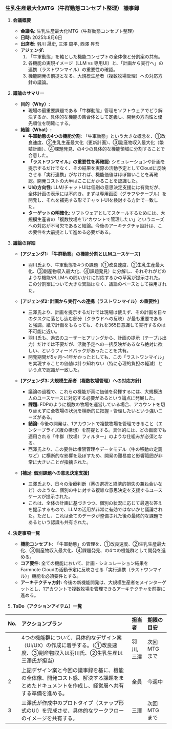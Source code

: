 ### **生乳生産最大化MTG（牛群動態コンセプト整理） 議事録**

1.  **会議概要**
    *   **会議名:** 生乳生産最大化MTG（牛群動態コンセプト整理）
    *   **日時:** 2025年8月6日
    *   **出席者:** 羽川 晟史, 三澤 周平, 西澤 昇吾
    *   **アジェンダ:**
        1.  「牛軍動態」を軸とした機能コンセプトの全体像と分割案の共有。
        2.  各機能の実現イメージ（LLM vs 専用UI）と、「計画から実行へ」の連携（ラストワンマイル）の重要性の確認。
        3.  機能開発の前提となる、大規模生産者（複数牧場管理）への対応方針の議論。

2.  **議論のサマリー**
    *   **目的（Why）:**
        *   現場の最重要課題である「牛群動態」管理をソフトウェアでどう解決するか、具体的な機能の集合体として定義し、開発の方向性と優先順位を明確にする。
    *   **結論（What）:**
        *   **牛軍動態の4つの機能分割:** 「牛軍動態」という大きな概念を、①改良速度、②生乳生産最大化（更新計画）、③副産物収入最大化（繁殖計画）、④課題発見、の4つの具体的な機能領域に分割することで合意した。
        *   **「ラストワンマイル」の重要性を再確認:** シミュレーションや計画を提示するだけでなく、その結果を実際の活動予定としてCloudに反映させる「実行連携」がなければ、機能価値はほぼ無いことを再確認。開発コストの大半はここにかかることを認識した。
        *   **UIの方向性:** LLM/チャットUIは個別の意思決定支援には有効だが、全体計画の表示には不向き。まずは専用画面（グラフやテーブル）を開発し、それを補完する形でチャットUIを検討する方針で一致した。
        *   **ターゲットの明確化:** ソフトウェアとしてスケールするためには、大規模生産者の「複数牧場を1アカウントで管理したい」というニーズへの対応が不可欠であると結論。今後のアーキテクチャ設計は、この要件を大前提として進める必要がある。

3.  **議論の詳細**
    *   **[アジェンダ1: 「牛群動態」の機能分割とLLMユースケース]**
        *   羽川氏より、牛軍動態を4つの課題（①改良速度、②生乳生産最大化、③副産物収入最大化、④課題発見）に分解し、それぞれがどのような機能やLLMへの問いかけに対応するかの草案が提示された。この分割案について大きな異論はなく、議論のベースとして採用された。

    *   **[アジェンダ2: 計画から実行への連携（ラストワンマイル）の重要性]**
        *   三澤氏より、計画を提示するだけでは現場は使えず、その計画を日々のタスクに落とし込む部分（クラウドへの反映）が最も重要であると強調。紙で計画をもらっても、それを365日意識して実行するのは不可能に近い。
        *   羽川氏も、過去のユーザーヒアリングから、計画の提示（テーブル出力）だけでは不要だが、活動予定への一括反映があるなら絶対に欲しい、というフィードバックがあったことを共有。
        *   開発期間が5ヶ月～1年かかったとしても、この「ラストワンマイル」を実現することの価値は計り知れない（特に心理的負担の軽減）という点で認識が一致した。

    *   **[アジェンダ3: 大規模生産者（複数牧場管理）への対応方針]**
        *   議論の過程で、これらの機能が真に価値を発揮するには、大規模法人のユースケースに対応する必要があるという論点に発展した。
        *   **課題:** FDPのように複数の牧場を運営している場合、アカウントを切り替えずに全牧場の状況を横断的に把握・管理したいという強いニーズがある。
        *   **結論:** 今後の開発は、1アカウントで複数牧場を管理できること（エンタープライズ版の構想）を前提とする。具体的には、どの画面でも適用される「牛群（牧場）フィルター」のような仕組みが必須となる。
        *   西澤氏より、この要件は権限管理やデータモデル（牛の移動の定義など）に横断的な影響を及ぼすため、開発の難易度と影響範囲が非常に大きいことが指摘された。

    *   **[補足: 個別課題への意思決定支援]**
        *   三澤氏より、日々の治療判断（薬の選択と経済的損失の兼ね合いなど）のような、個別の牛に対する複雑な意思決定を支援するユースケースが提示された。
        *   これは、全体の計画に基づきつつ、個別の状況に応じて最適な答えを提示するもので、LLMの活用が非常に有効ではないかと議論された。ただし、これは全てのデータが整備された後の最終的な課題であるという認識も共有された。

4.  **決定事項一覧**
    *   **機能コンセプト:** 「牛軍動態」の管理を、①改良速度、②生乳生産最大化、③副産物収入最大化、④課題発見、の4つの機能群として開発を進める。
    *   **コア要件:** 全ての機能において、計画・シミュレーション結果をFarmnote Cloudの活動予定に反映させる「実行連携（ラストワンマイル）」機能を必須要件とする。
    *   **アーキテクチャ方針:** 今後の新機能開発は、大規模生産者をメインターゲットとし、1アカウントで複数牧場を管理できるアーキテクチャを前提に進める。

5.  **ToDo（アクションアイテム）一覧**

| No. | アクションプラン | 担当者 | 期限の目安 |
|:--- |:--- |:--- |:--- |
| 1 | 4つの機能群について、具体的なデザイン案（UI/UX）の作成に着手する。（①改良速度、③副産物収入は羽川氏、②生乳生産は三澤氏が担当） | 羽川, 三澤 | 次回MTGまで |
| 2 | 上記デザイン案と今回の議事録を基に、機能の全体像、開発コスト感、解決する課題をまとめたドキュメントを作成し、経営層へ共有する準備を進める。 | 全員 | 今週中 |
| 3 | 三澤氏が作成中のプロトタイプ（ステップ形式のUI）を完成させ、具体的なワークフローのイメージを共有する。 | 三澤 | 次回MTGまで |

